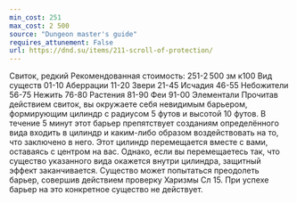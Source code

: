 ```yaml
---
min_cost: 251
max_cost: 2 500
source: "Dungeon master's guide"
requires_attunement: False
url: https://dnd.su/items/211-scroll-of-protection/
---
```


Свиток, редкий
Рекомендованная стоимость: 251-2 500 зм
к100
Вид существ
01-10
Аберрации
11-20
Звери
21-45
Исчадия
46-55
Небожители
56-75
Нежить
76-80
Растения
81-90
Феи
91-00
Элементали
Прочитав действием свиток, вы окружаете себя невидимым барьером, формирующим цилиндр с радиусом 5 футов и высотой 10 футов. В течение 5 минут этот барьер препятствует созданиям определённого вида входить в цилиндр и каким-либо образом воздействовать на то, что заключено в него.
Этот цилиндр перемещается вместе с вами, оставаясь с центром на вас. Однако, если вы перемещаетесь так, что существо указанного вида окажется внутри цилиндра, защитный эффект заканчивается.
Существо может попытаться преодолеть барьер, совершив действием проверку Харизмы Сл 15. При успехе барьер на это конкретное существо не действует.